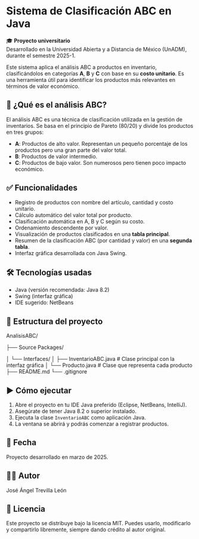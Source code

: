 # Sistema de Clasificación ABC en Java

🎓 **Proyecto universitario**  
Desarrollado en la Universidad Abierta y a Distancia de México (UnADM), durante el semestre 2025-1.

Este sistema aplica el análisis ABC a productos en inventario, clasificándolos en categorías **A**, **B** y **C** con base en su **costo unitario**. Es una herramienta útil para identificar los productos más relevantes en términos de valor económico.

## 📌 ¿Qué es el análisis ABC?

El análisis ABC es una técnica de clasificación utilizada en la gestión de inventarios. Se basa en el principio de Pareto (80/20) y divide los productos en tres grupos:

- **A**: Productos de alto valor. Representan un pequeño porcentaje de los productos pero una gran parte del valor total.
- **B**: Productos de valor intermedio.
- **C**: Productos de bajo valor. Son numerosos pero tienen poco impacto económico.

## ✅ Funcionalidades

- Registro de productos con nombre del artículo, cantidad y costo unitario.
- Cálculo automático del valor total por producto.
- Clasificación automática en A, B y C según su costo.
- Ordenamiento descendente por valor.
- Visualización de productos clasificados en una **tabla principal**.
- Resumen de la clasificación ABC (por cantidad y valor) en una **segunda tabla**.
- Interfaz gráfica desarrollada con Java Swing.

## 🛠️ Tecnologías usadas

- Java (versión recomendada: Java 8.2)
- Swing (interfaz gráfica)
- IDE sugerido: NetBeans

## 📂 Estructura del proyecto

AnalisisABC/

├── Source Packages/

│ └── Interfaces/
│ ├── InventarioABC.java # Clase principal con la interfaz gráfica
│ └── Producto.java # Clase que representa cada producto
├── README.md
└── .gitignore


## ▶️ Cómo ejecutar

1. Abre el proyecto en tu IDE Java preferido (Eclipse, NetBeans, IntelliJ).
2. Asegúrate de tener Java 8.2 o superior instalado.
3. Ejecuta la clase `InventarioABC` como aplicación Java.
4. La ventana se abrirá y podrás comenzar a registrar productos.

## 📅 Fecha

Proyecto desarrollado en marzo de 2025.

## 👨‍💻 Autor

José Ángel Trevilla León  

## 📄 Licencia

Este proyecto se distribuye bajo la licencia MIT. Puedes usarlo, modificarlo y compartirlo libremente, siempre dando crédito al autor original.

